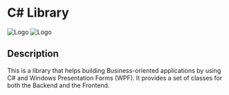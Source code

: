 # C# Library

![Logo](https://salvatoreamaddio.co.uk/img/csharp.png)
![Logo](https://salvatoreamaddio.co.uk/img/sql.png)

## Description

This is a library that helps building Business-oriented applications by using 
C# and Windows Presentation Forms (WPF). It provides a set of classes for both the Backend and the Frontend. 